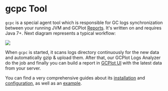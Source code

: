 # gcpc Tool

`gcpc` is a special agent tool which is responsible for GC logs synchronization between your running JVM and GCPlot [Reports](/gcplot-overview/reports.md). It's written on and requires Java 7+. Next diagram represents a typical workflow:

![](/assets/gcpc.png)

When `gcpc` is started, it scans logs directory continuously for the new data and automatically gzip & upload them. After that, our GCPlot Logs Analyzer do the job and finally you can build a report in [GCPlot UI](https://gcplot.com) with the latest data from your server.

You can find a very comprehensive guides about its [installation](/log-files-processing/connector-installation-and-configuration/installation.md) and [configuration](/log-files-processing/connector-installation-and-configuration/configuration.md), as well as an [example](/log-files-processing/example.md).

